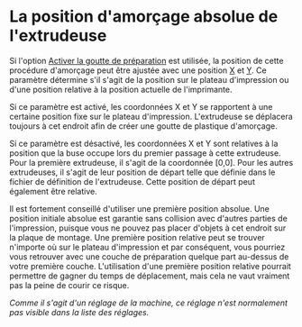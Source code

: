 La position d'amorçage absolue de l'extrudeuse
====
Si l'option [Activer la goutte de préparation](../platform_adhesion/prime_blob_enable.md) est utilisée, la position de cette procédure d'amorçage peut être ajustée avec une position [X](../platform_adhesion/extruder_prime_pos_x.md) et [Y](../platform_adhesion/extruder_prime_pos_y.md). Ce paramètre détermine s'il s'agit de la position sur le plateau d'impression ou d'une position relative à la position actuelle de l'imprimante.

Si ce paramètre est activé, les coordonnées X et Y se rapportent à une certaine position fixe sur le plateau d'impression. L'extrudeuse se déplacera toujours à cet endroit afin de créer une goutte de plastique d'amorçage.

Si ce paramètre est désactivé, les coordonnées X et Y sont relatives à la position que la buse occupe lors du premier passage à cette extrudeuse. Pour la première extrudeuse, il s'agit de la coordonnée [0,0]. Pour les autres extrudeuses, il s'agit de leur position de départ telle que définie dans le fichier de définition de l'extrudeuse. Cette position de départ peut également être relative.

Il est fortement conseillé d'utiliser une première position absolue. Une position initiale absolue est garantie sans collision avec d'autres parties de l'impression, puisque vous ne pouvez pas placer d'objets à cet endroit sur la plaque de montage. Une première position  relative peut se trouver n'importe où sur le plateau d'impression et par conséquent, vous pourriez vous retrouver avec une couche de préparation quelque part au-dessus de votre première couche. L'utilisation d'une première position relative pourrait permettre de gagner du temps de déplacement, mais cela ne vaut vraiment pas la peine de courir ce risque.

*Comme il s'agit d'un réglage de la machine, ce réglage n'est normalement pas visible dans la liste des réglages.*
